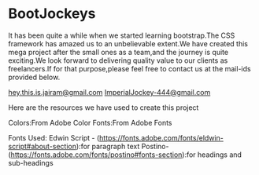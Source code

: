 # BootJockeys
It has been quite a while when we started learning bootstrap.The CSS framework has amazed us to an unbelievable extent.We have created this mega project after the small ones as a team,and the journey is quite exciting.We look forward to delivering quality value to our clients as freelancers.If for that purpose,please feel free to contact us at the mail-ids provided below.

 hey.this.is.jairam@gmail.com
 ImperialJockey-444@gmail.com

Here are the resources we have used to create this project

Colors:From Adobe Color
Fonts:From Adobe Fonts

Fonts Used:
Edwin Script - (https://fonts.adobe.com/fonts/eldwin-script#about-section):for paragraph text
Postino-(https://fonts.adobe.com/fonts/postino#fonts-section):for headings and sub-headings
